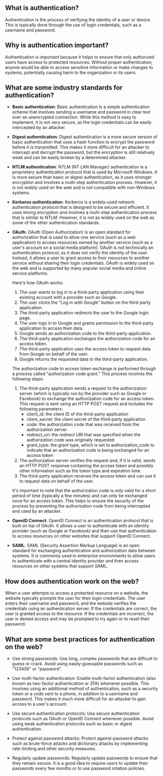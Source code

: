 ## What is authentication?

Authentication is the process of verifying the identity of a user or device. This is typically done through the use of login credentials, such as a username and password.

## Why is authentication important?

Authentication is important because it helps to ensure that only authorized users have access to protected resources. Without proper authentication, anyone would be able to access sensitive information or make changes to systems, potentially causing harm to the organization or its users.

## What are some industry standards for authentication?

- **Basic authentication**: Basic authentication is a simple authentication scheme that involves sending a username and password in clear text over an unencrypted connection. While this method is easy to implement, it is not very secure, as the login credentials can be easily intercepted by an attacker.

- **Digest authentication**: Digest authentication is a more secure version of basic authentication that uses a hash function to encrypt the password before it is transmitted. This makes it more difficult for an attacker to intercept and decrypt the password, but the encryption is still relatively weak and can be easily broken by a determined attacker.

- **NTLM authentication**: NTLM (NT LAN Manager) authentication is a proprietary authentication protocol that is used by Microsoft Windows. It is more secure than basic or digest authentication, as it uses stronger encryption and involves a multi-step authentication process. However, it is not widely used on the web and is not compatible with non-Windows systems.

- **Kerberos authentication**: Kerberos is a widely-used network authentication protocol that is designed to be secure and efficient. It uses strong encryption and involves a multi-step authentication process that is similar to NTLM. However, it is not as widely used on the web as some of the other authentication standards.

- **OAuth**: OAuth (Open Authorization) is an open standard for authorization that is used to allow one service (such as a web application) to access resources owned by another service (such as a user's account on a social media platform). OAuth is not technically an authentication protocol, as it does not verify the identity of the user. Instead, it allows a user to grant access to their resources to another service without sharing their login credentials. OAuth is widely used on the web and is supported by many popular social media and online service platforms.

  Here's how OAuth works:

  1. The user wants to log in to a third-party application using their existing account with a provider such as Google.
  2. The user clicks the "Log in with Google" button on the third-party application.
  3. The third-party application redirects the user to the Google login page.
  4. The user logs in to Google and grants permission to the third-party application to access their data.
  5. Google sends an authorization code to the third-party application.
  6. The third-party application exchanges the authorization code for an access token.
  7. The third-party application uses the access token to request data from Google on behalf of the user.
  8. Google returns the requested data to the third-party application.

  The authorization code to access token exchange is performed through a process called "authorization code grant." This process involves the following steps:

  1. The third-party application sends a request to the authorization server (which is typically run by the provider such as Google or Facebook) to exchange the authorization code for an access token. This request is sent using an HTTP POST request and includes the following parameters:
      * client_id: the client ID of the third-party application
      * client_secret: the client secret of the third-party application
      * code: the authorization code that was received from the authorization server
      * redirect_uri: the redirect URI that was specified when the authorization code was originally requested
      * grant_type: the grant type, which is set to authorization_code to indicate that an authorization code is being exchanged for an access token
  2. The authorization server verifies the request and, if it is valid, sends an HTTP POST response containing the access token and possibly other information such as the token type and expiration time.
  3. The third-party application receives the access token and can use it to request data on behalf of the user.

  It's important to note that the authorization code is only valid for a short period of time (typically a few minutes) and can only be exchanged once for an access token. This helps to ensure the security of the process by preventing the authorization code from being intercepted and used by an attacker.

- **OpenID Connect**: OpenID Connect is an authentication protocol that is built on top of OAuth. It allows a user to authenticate with an identity provider (such as Google or Facebook) and then use that authentication to access resources on other websites that support OpenID Connect.

- **SAML**: SAML (Security Assertion Markup Language) is an open standard for exchanging authentication and authorization data between systems. It is commonly used in enterprise environments to allow users to authenticate with a central identity provider and then access resources on other systems that support SAML.

## How does authentication work on the web?

When a user attempts to access a protected resource on a website, the website typically prompts the user for their login credentials. The user enters their username and password, and the website verifies the credentials using an authentication server. If the credentials are correct, the user is granted access to the resource. If the credentials are incorrect, the user is denied access and may be prompted to try again or to reset their password.

## What are some best practices for authentication on the web?

- Use strong passwords: Use long, complex passwords that are difficult to guess or crack. Avoid using easily-guessable passwords such as "123456" or "password".

- Use multi-factor authentication: Enable multi-factor authentication (also known as two-factor authentication or 2FA) whenever possible. This involves using an additional method of authentication, such as a security token or a code sent to a phone, in addition to a username and password. This makes it much more difficult for an attacker to gain access to a user's account.

- Use secure authentication protocols: Use secure authentication protocols such as OAuth or OpenID Connect whenever possible. Avoid using weak authentication protocols such as basic or digest authentication.

- Protect against password attacks: Protect against password attacks such as brute-force attacks and dictionary attacks by implementing rate-limiting and other security measures.

- Regularly update passwords: Regularly update passwords to ensure that they remain secure. It is a good idea to require users to update their passwords every few months or to use password rotation policies.
